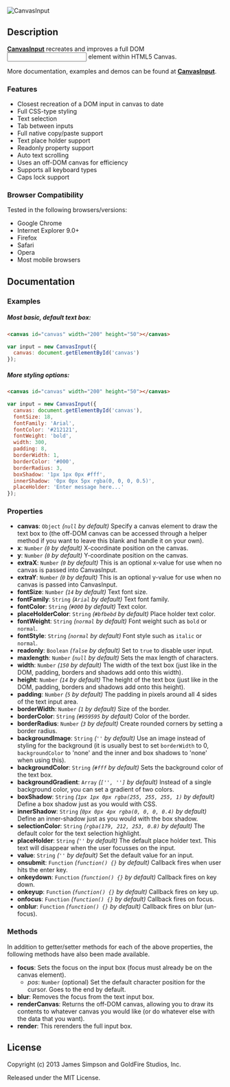 ![CanvasInput](http://goldfirestudios.com/proj/canvasinput/logo.png "CanvasInput")

## Description
[**CanvasInput**](http://goldfirestudios.com/blog/108/CanvasInput-HTML5-Canvas-Text-Input) recreates and improves a full DOM <input> element within HTML5 Canvas.

More documentation, examples and demos can be found at **[CanvasInput](http://goldfirestudios.com/blog/108/CanvasInput-HTML5-Canvas-Text-Input)**.

### Features
* Closest recreation of a DOM input in canvas to date
* Full CSS-type styling
* Text selection
* Tab between inputs
* Full native copy/paste support
* Text place holder support
* Readonly property support
* Auto text scrolling
* Uses an off-DOM canvas for efficiency
* Supports all keyboard types
* Caps lock support

### Browser Compatibility
Tested in the following browsers/versions:
* Google Chrome
* Internet Explorer 9.0+
* Firefox
* Safari
* Opera
* Most mobile browsers

## Documentation

### Examples

##### Most basic, default text box:
```html
<canvas id="canvas" width="200" height="50"></canvas>
```
```javascript
var input = new CanvasInput({
  canvas: document.getElementById('canvas')
});
```

##### More styling options:
```html
<canvas id="canvas" width="200" height="50"></canvas>
```
```javascript
var input = new CanvasInput({
  canvas: document.getElementById('canvas'),
  fontSize: 18,
  fontFamily: 'Arial',
  fontColor: '#212121',
  fontWeight: 'bold',
  width: 300,
  padding: 8,
  borderWidth: 1,
  borderColor: '#000',
  borderRadius: 3,
  boxShadow: '1px 1px 0px #fff',
  innerShadow: '0px 0px 5px rgba(0, 0, 0, 0.5)',
  placeHolder: 'Enter message here...'
});
```

### Properties
* **canvas**: `Object` *(`null` by default)* Specify a canvas element to draw the text box to (the off-DOM canvas can be accessed through a helper method if you want to leave this blank and handle it on your own).
* **x**: `Number` *(`0` by default)* X-coordinate position on the canvas.
* **y**: `Number` *(`0` by default)* Y-coordinate position on the canvas.
* **extraX**: `Number` *(`0` by default)* This is an optional x-value for use when no canvas is passed into CanvasInput.
* **extraY**: `Number` *(`0` by default)* This is an optional y-value for use when no canvas is passed into CanvasInput.
* **fontSize**: `Number` *(`14` by default)* Text font size.
* **fontFamily**: `String` *(`Arial` by default)* Text font family.
* **fontColor**: `String` *(`#000` by default)* Text color.
* **placeHolderColor**: `String` *(`#bfbebd` by default)* Place holder text color.
* **fontWeight**: `String` *(`normal` by default)* Font weight such as `bold` or `normal`.
* **fontStyle**: `String` *(`normal` by default)* Font style such as `italic` or `normal`.
* **readonly**: `Boolean` *(`false` by default)* Set to `true` to disable user input.
* **maxlength**: `Number` *(`null` by default)* Sets the max length of characters.
* **width**: `Number` *(`150` by default)* The width of the text box (just like in the DOM, padding, borders and shadows add onto this width).
* **height**: `Number` *(`14` by default)* The height of the text box (just like in the DOM, padding, borders and shadows add onto this height).
* **padding**: `Number` *(`5` by default)* The padding in pixels around all 4 sides of the text input area.
* **borderWidth**: `Number` *(`1` by default)* Size of the border.
* **borderColor**: `String` *(`#959595` by default)* Color of the border.
* **borderRadius**: `Number` *(`3` by default)* Create rounded corners by setting a border radius.
* **backgroundImage**: `String` *(`''` by default)* Use an image instead of styling for the background (it is usually best to set `borderWidth` to 0, `backgroundColor` to 'none' and the inner and box shadows to 'none' when using this).
* **backgroundColor**: `String` *(`#fff` by default)* Sets the background color of the text box.
* **backgroundGradient**: `Array` *(`['', '']` by default)* Instead of a single background color, you can set a gradient of two colors.
* **boxShadow**: `String` *(`1px 1px 0px rgba(255, 255, 255, 1)` by default)* Define a box shadow just as you would with CSS.
* **innerShadow**: `String` *(`0px 0px 4px rgba(0, 0, 0, 0.4)` by default)* Define an inner-shadow just as you would with the box shadow.
* **selectionColor**: `String` *(`rgba(179, 212, 253, 0.8)` by default)* The default color for the text selection highlight.
* **placeHolder**: `String` *(`''` by default)* The default place holder text. This text will disappear when the user focusses on the input.
* **value**: `String` *(`''` by default)* Set the default value for an input.
* **onsubmit**: `Function` *(`function() {}` by default)* Callback fires when user hits the enter key.
* **onkeydown**: `Function` *(`function() {}` by default)* Callback fires on key down.
* **onkeyup**: `Function` *(`function() {}` by default)* Callback fires on key up.
* **onfocus**: `Function` *(`function() {}` by default)* Callback fires on focus.
* **onblur**: `Function` *(`function() {}` by default)* Callback fires on blur (un-focus).

### Methods
In addition to getter/setter methods for each of the above properties, the following methods have also been made available.

* **focus**: Sets the focus on the input box (focus must already be on the canvas element).
  * *pos*: `Number` (optional) Set the default character position for the cursor. Goes to the end by default.
* **blur**: Removes the focus from the text input box.
* **renderCanvas**: Returns the off-DOM canvas, allowing you to draw its contents to whatever canvas you would like (or do whatever else with the data that you want). 
* **render**: This rerenders the full input box.

## License

Copyright (c) 2013 James Simpson and GoldFire Studios, Inc.

Released under the MIT License.